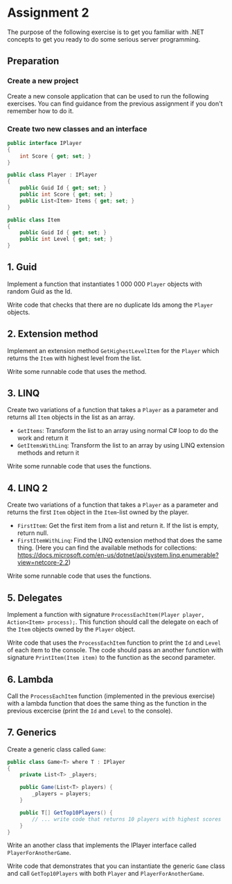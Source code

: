 # Assignment 2

The purpose of the following exercise is to get you familiar with .NET concepts to get you ready to do some serious server programming.

## Preparation

### Create a new project

Create a new console application that can be used to run the following exercises. You can find guidance from the previous assignment if you don't remember how to do it.

### Create two new classes and an interface

```C#
public interface IPlayer
{
    int Score { get; set; }
}

public class Player : IPlayer
{
    public Guid Id { get; set; }
    public int Score { get; set; }
    public List<Item> Items { get; set; }
}

public class Item
{
    public Guid Id { get; set; }
    public int Level { get; set; }
}
```

## 1. Guid

Implement a function that instantiates 1 000 000 ``Player`` objects with random Guid as the Id.

Write code that checks that there are no duplicate Ids among the ``Player`` objects.

## 2. Extension method

Implement an extension method ``GetHighestLevelItem`` for the ``Player`` which returns the ``Item`` with highest level from the list.

Write some runnable code that uses the method.

## 3. LINQ

Create two variations of a function that takes a ``Player`` as a parameter and returns all ``Item`` objects in the list as an array.

- ``GetItems``: Transform the list to an array using normal C# loop to do the work and return it
- ``GetItemsWithLinq``: Transform the list to an array by using LINQ extension methods and return it

Write some runnable code that uses the functions.

## 4. LINQ 2

Create two variations of a function that takes a ``Player`` as a parameter and returns the first ``Item`` object in the ``Item``-list owned by the player.

- ``FirstItem``: Get the first item from a list and return it. If the list is empty, return null.
- ``FirstItemWithLinq``: Find the LINQ extension method that does the same thing. (Here you can find the available methods for collections: https://docs.microsoft.com/en-us/dotnet/api/system.linq.enumerable?view=netcore-2.2)

Write some runnable code that uses the functions.

## 5. Delegates

Implement a function with signature ``ProcessEachItem(Player player, Action<Item> process);``. This function should call the delegate on each of the ``Item`` objects owned by the ``Player`` object.

Write code that uses the ``ProcessEachItem`` function to print the ``Id`` and ``Level`` of each item to the console. The code should pass an another function with signature ``PrintItem(Item item)`` to the function as the second parameter.

## 6. Lambda

Call the ``ProcessEachItem`` function (implemented in the previous exercise) with a lambda function that does the same thing as the function in the previous excercise (print the ``Id`` and ``Level`` to the console).

## 7. Generics

Create a generic class called ``Game``:

```C#
public class Game<T> where T : IPlayer
{
    private List<T> _players;

    public Game(List<T> players) {
        _players = players;
    }

    public T[] GetTop10Players() {
        // ... write code that returns 10 players with highest scores
    }
}
```

Write an another class that implements the IPlayer interface called ``PlayerForAnotherGame``.

Write code that demonstrates that you can instantiate the generic ``Game`` class and call ``GetTop10Players`` with both ``Player`` and ``PlayerForAnotherGame``.
